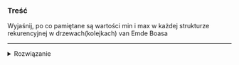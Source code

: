 ### Treść
Wyjaśnij, po co pamiętane są wartości min i max w każdej strukturze rekurencyjnej w drzewach(kolejkach) van Emde Boasa

------
<details><summary>Rozwiązanie</summary>
<p>
    
Bez spamiętywanie mamy odpowiednio dla operacji:
* `successor` T(n) = 3T(sqrt(n)) + O(1)
* `insert` T(n) = 2T(sqrt(n)) + O(1)

Gdy spamiętujemy dla obydwu operacji mamy T(n) = T(sqrt(n)) + O(1)

Co daje złożoność obydwu operacji O(loglogn)
